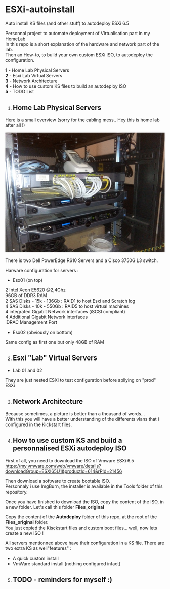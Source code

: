 # ESXi-autoinstall
Auto install KS files (and other stuff) to autodeploy ESXi 6.5

Personnal project to automate deployment of Virtualisation part in my HomeLab  
In this repo is a short explanation of the hardware and network part of the lab.  
Then an How-to, to build your own custom ESXi ISO, to autodeploy the configuration.  

**1** - Home Lab Physical Servers  
**2** - Esxi Lab Virtual Servers  
**3** - Network Architecture  
**4** - How to use custom KS files to build an autodeploy ISO  
**5** - TODO List  


1. ## Home Lab Physical Servers

Here is a small overview (sorry for the cabling mess.. Hey this is home lab after all !)

![Home Lab picture](/Pictures/1-Home-Lab-Picture.jpg)

There is two Dell PowerEdge R610 Servers and a Cisco 3750G L3 switch.

Harware configuration for servers :

- Esx01 (on top)

2 Intel Xeon E5620  @2,4Ghz  
96GB of DDR3 RAM  
2 SAS Disks - 15k - 136Gb : RAID1 to host Esxi and Scratch log  
4 SAS Disks - 10k - 550Gb : RAID5 to host virtual machines  
4 integrated Gigabit Network interfaces (iSCSI compliant)  
4 Additional Gigabit Network interfaces  
iDRAC Management Port 

- Esx02 (obviously on bottom)

Same config as first one but only 48GB of RAM

2. ## Esxi "Lab" Virtual Servers

- Lab 01 and 02

They are just nested ESXi to test configuration before apllying on "prod" ESXi


3. ## Network Architecture

Because sometimes, a picture is better than a thousand of words...  
With this you will have a better understanding of the differents vlans that i configured in the Kickstart files.



4. ## How to use custom KS and build a personnalised ESXi autodeploy ISO

First of all, you need to download the ISO of Vmware ESXi 6.5  
https://my.vmware.com/web/vmware/details?downloadGroup=ESXI65U1&productId=614&rPId=21456

Then download a software to create bootable ISO.  
Personnaly i use ImgBurn, the installer is available in the Tools folder of this repository.

Once you have finished to download the ISO, copy the content of the ISO, in a new folder. Let's call this folder **Files_original**

Copy the content of the **Autodeploy** folder of this repo, at the root of the **Files_original** folder.  
You just copied the Kisckstart files and custom boot files... well, now lets create a new ISO !





All servers mentionned above have their configuration in a KS file.
There are two extra KS as well"features" :  
* A quick custom install
* VmWare standard install (nothing configured infact)







5. ## TODO - reminders for myself :)




